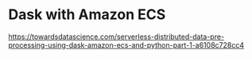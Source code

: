 # Dask with Amazon ECS

https://towardsdatascience.com/serverless-distributed-data-pre-processing-using-dask-amazon-ecs-and-python-part-1-a6108c728cc4
